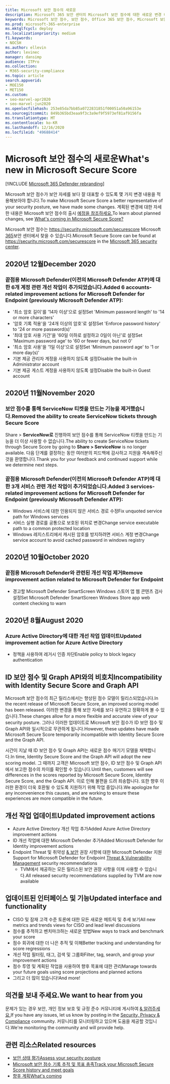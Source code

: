 ```yaml
---
title: Microsoft 보안 점수의 새로운
description: Microsoft 365 보안 센터의 Microsoft 보안 점수에 대한 새로운 변경 내용에 대해 설명
keywords: Microsoft 보안 점수, 보안 점수, Office 365 보안 점수, Microsoft 보안 점수, Microsoft 365 보안 센터
ms.prod: microsoft-365-enterprise
ms.mktglfcycl: deploy
ms.localizationpriority: medium
f1.keywords:
- NOCSH
ms.author: ellevin
author: levinec
manager: dansimp
audience: ITPro
ms.collection:
- M365-security-compliance
ms.topic: article
search.appverid:
- MOE150
- MET150
ms.custom:
- seo-marvel-apr2020
- seo-marvel-jun2020
ms.openlocfilehash: 253e85da7bb85a0722831851f00051a50a96153e
ms.sourcegitcommit: 849b365bd3eaa9f3c3a9ef9f5973ef81af9156fa
ms.translationtype: MT
ms.contentlocale: ko-KR
ms.lasthandoff: 12/16/2020
ms.locfileid: "49688414"
---
```

# <a name="whats-new-in-microsoft-secure-score"></a><span data-ttu-id="81155-104">Microsoft 보안 점수의 새로운</span><span class="sxs-lookup"><span data-stu-id="81155-104">What's new in Microsoft Secure Score</span></span>

[!INCLUDE [Microsoft 365 Defender rebranding](../includes/microsoft-defender.md)]

<span data-ttu-id="81155-105">Microsoft 보안 점수가 보안 자세를 보다 잘 대표할 수 있도록 몇 가지 변경 내용을 적용해보아야 합니다.</span><span class="sxs-lookup"><span data-stu-id="81155-105">To make Microsoft Secure Score a better representative of your security posture, we have made some changes.</span></span> <span data-ttu-id="81155-106">계획된 변경에 대한 자세한 내용은 Microsoft 보안 점수의 출시 [예정을 참조하세요.](microsoft-secure-score-whats-coming.md)</span><span class="sxs-lookup"><span data-stu-id="81155-106">To learn about planned changes, see [What's coming in Microsoft Secure Score?](microsoft-secure-score-whats-coming.md)</span></span>

<span data-ttu-id="81155-107">Microsoft 보안 점수는 https://security.microsoft.com/securescore Microsoft [365](overview-security-center.md)보안 센터에서 찾을 수 있습니다.</span><span class="sxs-lookup"><span data-stu-id="81155-107">Microsoft Secure Score can be found at https://security.microsoft.com/securescore in the [Microsoft 365 security center](overview-security-center.md).</span></span>

## <a name="december-2020"></a><span data-ttu-id="81155-108">2020년 12월</span><span class="sxs-lookup"><span data-stu-id="81155-108">December 2020</span></span>

### <a name="added-6-accounts-related-improvement-actions-for-microsoft-defender-for-endpoint-previously-microsoft-defender-atp"></a><span data-ttu-id="81155-109">끝점용 Microsoft Defender(이전의 Microsoft Defender ATP)에 대한 6개 계정 관련 개선 작업이 추가되었습니다.</span><span class="sxs-lookup"><span data-stu-id="81155-109">Added 6 accounts-related improvement actions for Microsoft Defender for Endpoint (previously Microsoft Defender ATP):</span></span>

- <span data-ttu-id="81155-110">'최소 암호 길이'를 '14자 이상'으로 설정</span><span class="sxs-lookup"><span data-stu-id="81155-110">Set 'Minimum password length' to '14 or more characters'</span></span>
- <span data-ttu-id="81155-111">'암호 기록 적용'을 '24개 이상의 암호'로 설정</span><span class="sxs-lookup"><span data-stu-id="81155-111">Set 'Enforce password history' to '24 or more password(s)'</span></span>
- <span data-ttu-id="81155-112">'최대 암호 사용 기간'을 '60일 이하로 설정하고 0일이 아닌'로 설정</span><span class="sxs-lookup"><span data-stu-id="81155-112">Set 'Maximum password age' to '60 or fewer days, but not 0'</span></span>
- <span data-ttu-id="81155-113">'최소 암호 사용'을 '1일 이상'으로 설정</span><span class="sxs-lookup"><span data-stu-id="81155-113">Set 'Minimum password age' to '1 or more day(s)'</span></span>
- <span data-ttu-id="81155-114">기본 제공 관리자 계정을 사용하지 않도록 설정</span><span class="sxs-lookup"><span data-stu-id="81155-114">Disable the built-in Administrator account</span></span>
- <span data-ttu-id="81155-115">기본 제공 게스트 계정을 사용하지 않도록 설정</span><span class="sxs-lookup"><span data-stu-id="81155-115">Disable the built-in Guest account</span></span>

## <a name="november-2020"></a><span data-ttu-id="81155-116">2020년 11월</span><span class="sxs-lookup"><span data-stu-id="81155-116">November 2020</span></span>

### <a name="removed-the-ability-to-create-servicenow-tickets-through-secure-score"></a><span data-ttu-id="81155-117">보안 점수를 통해 ServiceNow 티켓을 만드는 기능을 제거했습니다.</span><span class="sxs-lookup"><span data-stu-id="81155-117">Removed the ability to create ServiceNow tickets through Secure Score</span></span> 

<span data-ttu-id="81155-118">Share > **ServiceNow로** 진행하여 보안 점수를 통해 ServiceNow 티켓을 만드는 기능을 더 이상 사용할 수 없습니다.</span><span class="sxs-lookup"><span data-stu-id="81155-118">The ability to create ServiceNow tickets through Secure Score by going to **Share > ServiceNow** is no longer available.</span></span> <span data-ttu-id="81155-119">다음 단계를 결정하는 동안 여러분의 피드백에 감사하고 지원을 계속해주신 것을 환영합니다.</span><span class="sxs-lookup"><span data-stu-id="81155-119">Thank you for your feedback and continued support while we determine next steps.</span></span>

### <a name="added-3-services-related-improvement-actions-for-microsoft-defender-for-endpoint-previously-microsoft-defender-atp"></a><span data-ttu-id="81155-120">끝점용 Microsoft Defender(이전의 Microsoft Defender ATP)에 대한 3개 서비스 관련 개선 작업이 추가되었습니다.</span><span class="sxs-lookup"><span data-stu-id="81155-120">Added 3 services-related improvement actions for Microsoft Defender for Endpoint (previously Microsoft Defender ATP):</span></span>

- <span data-ttu-id="81155-121">Windows 서비스에 대한 인용되지 않은 서비스 경로 수정</span><span class="sxs-lookup"><span data-stu-id="81155-121">Fix unquoted service path for Windows services</span></span>
- <span data-ttu-id="81155-122">서비스 실행 경로를 공통으로 보호된 위치로 변경</span><span class="sxs-lookup"><span data-stu-id="81155-122">Change service executable path to a common protected location</span></span>
- <span data-ttu-id="81155-123">Windows 레지스트리에서 캐시된 암호를 방지하려면 서비스 계정 변경</span><span class="sxs-lookup"><span data-stu-id="81155-123">Change service account to avoid cached password in windows registry</span></span>

## <a name="october-2020"></a><span data-ttu-id="81155-124">2020년 10월</span><span class="sxs-lookup"><span data-stu-id="81155-124">October 2020</span></span>

### <a name="remove-improvement-action-related-to-microsoft-defender-for-endpoint"></a><span data-ttu-id="81155-125">끝점용 Microsoft Defender와 관련된 개선 작업 제거</span><span class="sxs-lookup"><span data-stu-id="81155-125">Remove improvement action related to Microsoft Defender for Endpoint</span></span>

- <span data-ttu-id="81155-126">경고할 Microsoft Defender SmartScreen Windows 스토어 앱 웹 콘텐츠 검사 설정</span><span class="sxs-lookup"><span data-stu-id="81155-126">Set Microsoft Defender SmartScreen Windows Store app web content checking to warn</span></span>

## <a name="august-2020"></a><span data-ttu-id="81155-127">2020년 8월</span><span class="sxs-lookup"><span data-stu-id="81155-127">August 2020</span></span>

### <a name="updated-improvement-action-for-azure-active-directory"></a><span data-ttu-id="81155-128">Azure Active Directory에 대한 개선 작업 업데이트</span><span class="sxs-lookup"><span data-stu-id="81155-128">Updated improvement action for Azure Active Directory</span></span>

- <span data-ttu-id="81155-129">정책을 사용하여 레거시 인증 차단</span><span class="sxs-lookup"><span data-stu-id="81155-129">Enable policy to block legacy authentication</span></span>

## <a name="incompatibility-with-identity-secure-score-and-graph-api"></a><span data-ttu-id="81155-130">ID 보안 점수 및 Graph API와의 비호치</span><span class="sxs-lookup"><span data-stu-id="81155-130">Incompatibility with Identity Secure Score and Graph API</span></span>

<span data-ttu-id="81155-131">Microsoft 보안 점수의 최근 릴리스에서는 향상된 점수 모델이 릴리스되었습니다.</span><span class="sxs-lookup"><span data-stu-id="81155-131">In the recent release of Microsoft Secure Score, an improved scoring model has been released.</span></span> <span data-ttu-id="81155-132">이러한 변경을 통해 보안 자세를 보다 유연하고 정확하게 볼 수 있습니다.</span><span class="sxs-lookup"><span data-stu-id="81155-132">These changes allow for a more flexible and accurate view of your security posture.</span></span> <span data-ttu-id="81155-133">그러나 이러한 업데이트로 Microsoft 보안 점수가 ID 보안 점수 및 Graph API와 일시적으로 무관하게 됩니다.</span><span class="sxs-lookup"><span data-stu-id="81155-133">However, these updates have made Microsoft Secure Score temporarily incompatible with Identity Secure Score and the Graph API.</span></span>

<span data-ttu-id="81155-134">시간이 지날 때 ID 보안 점수 및 Graph API는 새로운 점수 매기기 모델을 채택합니다.</span><span class="sxs-lookup"><span data-stu-id="81155-134">In time, Identity Secure Score and the Graph API will adopt the new scoring model.</span></span> <span data-ttu-id="81155-135">그 때까지 고객은 Microsoft 보안 점수, ID 보안 점수 및 Graph API에서 보고한 점수의 차이를 확인할 수 있습니다.</span><span class="sxs-lookup"><span data-stu-id="81155-135">Until then, customers will see differences in the scores reported by Microsoft Secure Score, Identity Secure Score, and the Graph API.</span></span> <span data-ttu-id="81155-136">이로 인해 불편을 드려 죄송합니다. 또한 향후 이러한 환경이 더욱 호환될 수 있도록 지원하기 위해 작업 중입니다.</span><span class="sxs-lookup"><span data-stu-id="81155-136">We apologize for any inconvenience this causes, and are working to ensure these experiences are more compatible in the future.</span></span>

## <a name="updated-improvement-actions"></a><span data-ttu-id="81155-137">개선 작업 업데이트</span><span class="sxs-lookup"><span data-stu-id="81155-137">Updated improvement actions</span></span>

- <span data-ttu-id="81155-138">Azure Active Directory 개선 작업 추가</span><span class="sxs-lookup"><span data-stu-id="81155-138">Added Azure Active Directory improvement actions</span></span>
- <span data-ttu-id="81155-139">ID 개선 작업에 대한 Microsoft Defender 추가</span><span class="sxs-lookup"><span data-stu-id="81155-139">Added Microsoft Defender for Identity improvement actions</span></span>
- <span data-ttu-id="81155-140">Endpoint Threat 및 취약성 [& 보안](https://docs.microsoft.com/windows/security/threat-protection/microsoft-defender-atp/next-gen-threat-and-vuln-mgt) 권장 사항에 대한 Microsoft Defender 지원</span><span class="sxs-lookup"><span data-stu-id="81155-140">Support for Microsoft Defender for Endpoint [Threat & Vulnerability Management](https://docs.microsoft.com/windows/security/threat-protection/microsoft-defender-atp/next-gen-threat-and-vuln-mgt) security recommendations</span></span>
    - <span data-ttu-id="81155-141">TVM에서 제공하는 모든 릴리스된 보안 권장 사항을 이제 사용할 수 있습니다.</span><span class="sxs-lookup"><span data-stu-id="81155-141">All released security recommendations supplied by TVM are now available</span></span>

## <a name="updated-interface-and-functionality"></a><span data-ttu-id="81155-142">업데이트된 인터페이스 및 기능</span><span class="sxs-lookup"><span data-stu-id="81155-142">Updated interface and functionality</span></span>

* <span data-ttu-id="81155-143">CISO 및 잠재 고객 수준 토론에 대한 모든 새로운 메트릭 및 추세 보기</span><span class="sxs-lookup"><span data-stu-id="81155-143">All new metrics and trends views for CISO and lead level discussions</span></span>
* <span data-ttu-id="81155-144">점수를 추적하고 벤치마크하는 새로운 방법</span><span class="sxs-lookup"><span data-stu-id="81155-144">New ways to track and benchmark your score</span></span>
* <span data-ttu-id="81155-145">점수 회귀에 대한 더 나은 추적 및 이해</span><span class="sxs-lookup"><span data-stu-id="81155-145">Better tracking and understanding for score regressions</span></span>
* <span data-ttu-id="81155-146">개선 작업 필터링, 태그, 검색 및 그룹화</span><span class="sxs-lookup"><span data-stu-id="81155-146">Filter, tag, search, and group your improvement actions</span></span>
* <span data-ttu-id="81155-147">점수 투영 및 계획된 작업을 사용하여 향후 목표에 대한 관리</span><span class="sxs-lookup"><span data-stu-id="81155-147">Manage towards your future goals using score projections and planned actions</span></span>
* <span data-ttu-id="81155-148">그리고 더 많이 있습니다!</span><span class="sxs-lookup"><span data-stu-id="81155-148">And more!</span></span>

## <a name="we-want-to-hear-from-you"></a><span data-ttu-id="81155-149">의견을 보내 주세요.</span><span class="sxs-lookup"><span data-stu-id="81155-149">We want to hear from you</span></span>

<span data-ttu-id="81155-150">문제가 있는 경우 보안, 개인 정보 보호 및 규정 준수 커뮤니티에 게시하여 [& 알려주세요.](https://techcommunity.microsoft.com/t5/Security-Privacy-Compliance/bd-p/security_privacy)</span><span class="sxs-lookup"><span data-stu-id="81155-150">If you have any issues, let us know by posting in the [Security, Privacy & Compliance](https://techcommunity.microsoft.com/t5/Security-Privacy-Compliance/bd-p/security_privacy) community.</span></span> <span data-ttu-id="81155-151">커뮤니티를 모니터링하고 있으며 도움을 제공할 것입니다.</span><span class="sxs-lookup"><span data-stu-id="81155-151">We're monitoring the community and will provide help.</span></span>

## <a name="related-resources"></a><span data-ttu-id="81155-152">관련 리소스</span><span class="sxs-lookup"><span data-stu-id="81155-152">Related resources</span></span>

- [<span data-ttu-id="81155-153">보안 상태 평가</span><span class="sxs-lookup"><span data-stu-id="81155-153">Assess your security posture</span></span>](microsoft-secure-score-improvement-actions.md)
- [<span data-ttu-id="81155-154">Microsoft 보안 점수 기록 추적 및 목표 충족</span><span class="sxs-lookup"><span data-stu-id="81155-154">Track your Microsoft Secure Score history and meet goals</span></span>](microsoft-secure-score-history-metrics-trends.md)
- [<span data-ttu-id="81155-155">향후 계획</span><span class="sxs-lookup"><span data-stu-id="81155-155">What's coming</span></span>](microsoft-secure-score-whats-coming.md)

